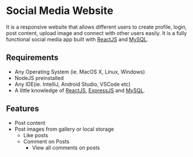 # Social Media Website
It is a responsive website that allows different users to create profile, login, post content, upload image and connect with other users easily. It is a fully functional social media app built with [ReactJS](https://reactjs.org/) and [MySQL](https://www.mysql.com/).

## Requirements
- Any Operating System (ie. MacOS X, Linux, Windows)
- NodeJS preinstalled
- Any IDE(ie. IntelliJ, Android Studio, VSCode etc)
- A little knowledge of [ReactJS](https://reactjs.org/), [ExpressJS](https://expressjs.com/) and [MySQL](https://www.mysql.com/).

## Features
- Post content
- Post images from gallery or local storage
  - Like posts
  - Comment on Posts
    - View all comments on posts
